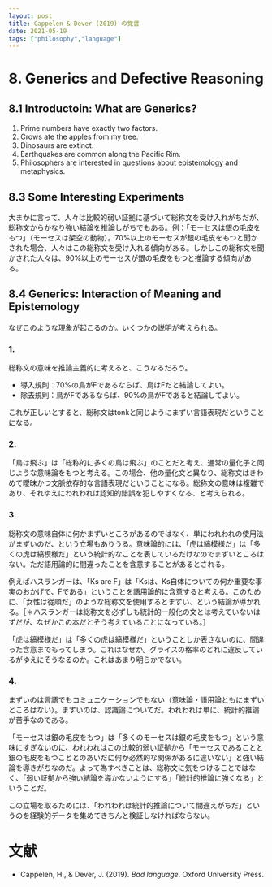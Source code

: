 ```yaml
---
layout: post
title: Cappelen & Dever (2019) の覚書
date: 2021-05-19
tags: ["philosophy","language"]
---
```


# 8. Generics and Defective Reasoning
## 8.1 Introductoin: What are Generics?
1. Prime numbers have exactly two factors.
2. Crows ate the apples from my tree.
3. Dinosaurs are extinct.
4. Earthquakes are common along the Pacific Rim.
5. Philosophers are interested in questions about epistemology and metaphysics.

## 8.3 Some Interesting Experiments
大まかに言って、人々は比較的弱い証拠に基づいて総称文を受け入れがちだが、総称文からかなり強い結論を推論しがちでもある。例：「モーセスは銀の毛皮をもつ」（モーセスは架空の動物）。70%以上のモーセスが銀の毛皮をもつと聞かされた場合、人々はこの総称文を受け入れる傾向がある。しかしこの総称文を聞かされた人々は、90%以上のモーセスが銀の毛皮をもつと推論する傾向がある。

## 8.4 Generics: Interaction of Meaning and Epistemology
なぜこのような現象が起こるのか。いくつかの説明が考えられる。

### 1.
総称文の意味を推論主義的に考えると、こうなるだろう。

- 導入規則：70%の鳥がFであるならば、鳥はFだと結論してよい。
- 除去規則：鳥がFであるならば、90%の鳥がFであると結論してよい。

これが正しいとすると、総称文はtonkと同じようにまずい言語表現だということになる。

### 2.
「鳥は飛ぶ」は「総称的に多くの鳥は飛ぶ」のことだと考え、通常の量化子と同じような意味論をもつと考える。この場合、他の量化文と異なり、総称文はきわめて曖昧かつ文脈依存的な言語表現だということになる。総称文の意味は複雑であり、それゆえにわれわれは認知的錯誤を犯しやすくなる、と考えられる。

### 3.
総称文の意味自体に何かまずいところがあるのではなく、単にわれわれの使用法がまずいのだ、という立場もありうる。意味論的には、「虎は縞模様だ」は「多くの虎は縞模様だ」という統計的なことを表しているだけなのでまずいところはない。ただ語用論的に間違ったことを含意することがあるとされる。

例えばハスランガーは、「Ks are F」は「Ksは、Ks自体についての何か重要な事実のおかげで、Fである」ということを語用論的に含意すると考える。このために、「女性は従順だ」のような総称文を使用するとまずい、という結論が導かれる。［＊ハスランガーは総称文を必ずしも統計的一般化の文とは考えていないはずだが、なぜかこの本だとそう考えていることになっている。］

「虎は縞模様だ」は「多くの虎は縞模様だ」ということしか表さないのに、間違った含意までもってしまう。これはなぜか。グライスの格率のどれに違反しているがゆえにそうなるのか。これはあまり明らかでない。

### 4.
まずいのは言語でもコミュニケーションでもない（意味論・語用論ともにまずいところはない）。まずいのは、認識論についてだ。われわれは単に、統計的推論が苦手なのである。

「モーセスは銀の毛皮をもつ」は「多くのモーセスは銀の毛皮をもつ」という意味にすぎないのに、われわれはこの比較的弱い証拠から「モーセスであることと銀の毛皮をもつこととのあいだに何か必然的な関係があるに違いない」と強い結論を導きがちなのだ。よって為すべきことは、総称文に気をつけることではなく、「弱い証拠から強い結論を導かないようにする」「統計的推論に強くなる」ということだ。

この立場を取るためには、「われわれは統計的推論について間違えがちだ」というのを経験的データを集めてきちんと検証しなければならない。



# 文献
- Cappelen, H., & Dever, J. (2019). *Bad language*. Oxford University Press.
